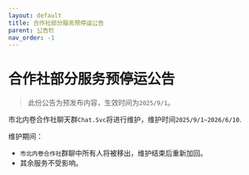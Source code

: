 ```yaml
---
layout: default
title: 合作社部分服务预停运公告
parent: 公告栏
nav_order: -1
---
```


# 合作社部分服务预停运公告

> 此份公告为预发布内容，生效时间为`2025/9/1`。

市北内卷合作社聊天群`Chat.Svc`将进行维护，维护时间`2025/9/1~2026/6/10`.

维护期间：
- `市北内卷合作社`群聊中所有人将被移出，维护结束后重新加回。
- 其余服务不受影响。

